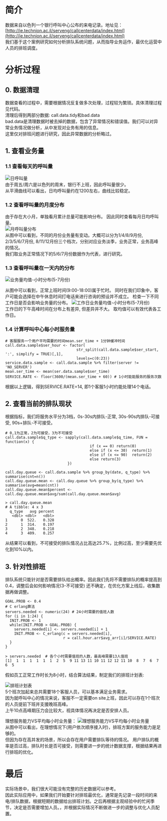 # 简介
数据来自以色列一个银行呼叫中心公布的来电记录。地址见：[http://ie.technion.ac.il/serveng/callcenterdata/index.html](http://ie.technion.ac.il/serveng/callcenterdata/index.html)  
我们基于这个案例研究如何分析排队系统问题，从而指导业务运作，最优化运营中人员的排班调度。  

# 分析过程
## 0. 数据清理
数据查看的过程中，需要根据情况反复做多次处理，过程较为繁琐。具体清理过程见代码。    
清理后得到两部分数据: 
call.data.tidy和bad.data    
bad.data是清理数据时被去掉的数据，包含了异常情况和错误值。我们可以对异常业务情况做分析，从中发现对业务有用的信息。  
这里仅对排班问题进行研究，因此异常数据的分析略过。  
## 1. 查看业务量
### 1.1 查看每天的呼叫量      
![日呼叫量](01_call_day_arrival.png)        
由于周五/周六是以色列的周末，银行不上班，因此呼叫量很少。   
从平滑曲线可以看出，日均呼叫量约在1200左右，曲线比较稳定。 

### 1.2 查看呼叫量的月度分布  
由于存在大小月，单独看月累计总量可能影响分布。 因此同时查看每月日均呼叫量。  
![月呼叫量分布](02_call_month_arrival.png)  
从图中可以看到，不同的月份业务量有变动。大概可以分为1/4/8/9月份, 2/3/5/6/7月份, 8/11/12月份三个档次，分别对应业务淡季，业务正常，业务高峰的情况。  
我们取业务正常情况下的5/6/7月份数据作为代表，进行研究。

### 1.3 查看呼叫量在一天内的分布
![业务量均值-小时分布(5-7月份)](03_call_hour_arrival.png)  

从图中可以看到，正常上班时间(9:00-18:00)属于忙时。 同时在我们印象中，客户可能会选择在中午休息时间打电话来进行咨询的预设并不成立。 
检查一下不同工作日是否会影响业务量的分布。
![工作日业务量均值-小时分布(5-7月份)](04_dow_hour_arrival.png)    
工作日的下午高峰时间在分布上有差异, 但差异并不大。 取均值可以有效代表各工作日。

### 1.4 计算呼叫中心每小时服务量
	# 客服服务一个用户平均需要的时间mean.ser_time + 1分钟缓冲时间
	call.data.sample$ser_hour <- factor(
	                                str_split(call.data.sample$ser_start, ':', simplify = TRUE)[,1],
	                                levels=c(0:23))
	service.data.sample <- call.data.sample %>% filter(server != 'NO_SERVER')
	mean.ser_time <- mean(ser.data.sample$ser_time)
	SERVICE.RATE <- floor(3600/(mean.ser_time + 60)) # 1小时能能服务的服务次数  
   
根据以上逻辑，得到SERVICE.RATE=14, 即1个客服1小时约能处理14个电话。  

## 2. 查看当前的排队现状
根据指标，我们将服务水平分为3档，0s-30s内排队-正常,  30s-90s内排队-可接受, 90s+排队-不可接受。  

	# 0,1为正常，2为可接受，3为不可接受
	call.data.sample$q_type <- sapply(call.data.sample$q_time, FUN = function(x) {
	                                      if (x == 0) return(0)
	                                      else if (x <= 30)  return(1)
	                                      else if (x <= 90)  return(2)
	                                      else return(3)
	                            })  
	
	call.day.queue <- call.data.sample %>% group_by(date, q_type) %>% summarise(cnt=n())
	call.day.queue.mean <- call.day.queue %>% group_by(q_type) %>% summarise(avg=mean(cnt))
	call.day.queue.mean$percent <- call.day.queue.mean$avg/sum(call.day.queue.mean$avg)  

	> call.day.queue.mean
	# A tibble: 4 x 3
	  q_type   avg percent
	   <dbl> <dbl>   <dbl>
	1      0  522.   0.328
	2      1  314.   0.197
	3      2  348.   0.218
	4      3  409.   0.257

从结果可以看到，不可接受的排队情况占比高达25.7%，比例过高，至少需要先优化到10%以内。  

## 3. 针对性排班
排队系统只能针对是否需要排队给出概率。因此我们先将不需要排队的概率提高到0.4，调整后会如何影响情况(3-不可接受) 还不确定，在优化方案上线后，收集数据再做调整。  
  
	GOAL.PROB <- 0.4
	# C erlang算法
	servers.needed <- numeric(24) # 24小时需要的值班人数
	for (i in 1:24) {
	  INIT.PROB <- 1
	  while(INIT.PROB > GOAL.PROB) {
	    servers.needed[i] <- servers.needed[i] + 1
	    INIT.PROB <- C_erlang(c = servers.needed[i],
	                          r = call.hour.arr$avg_arr[i]/SERVICE.RATE)
	  }
	}

	> servers.needed  # 各个小时需要值班的人数，最高峰需要13人值班
	[1]  1  1  1  1  1  1  2  5  9 11 13 11 10 11 12 12 11 10  8  7  6  7  6  5

假如员工正常工作时长为8小时，结合算法结果，制定我们的排班计划表:

![排班计划表](05_schedule_solution.png)  
5个班次加起来总共需要18个客服人员，可以基本满足业务需求。  
因为就呼叫中心的情况来说，客服不一定需要on site上班，因此可以存在1个班次的人员提前下班并支援晚班高峰。  
上午10点高峰期压力会比较大，视具体情况再决定是否安排人员。 

理想服务能力VS平均每小时业务量：
![理想服务能力VS平均每小时业务量](06_service_capability.png)  
从图中可以看出，在理想情况下(用户依次顺序接入时)，排班方案的服务能力是足够的。  
但因为存在高并发的场景，所以会存在用户需要排队等待的情况。
用户排队的概率是否过高，排队时长是否可接受，则需要进一步的统计数据支撑，根据结果再进行排班的优化。

# 最后
实际场景中，我们很大可能没有完整的历史数据可以参考。  
因此实际应用中，如果我们开始要针对排班最优化，通常是先记录一段时间的来电/排队数据，根据短期的数据给出排班计划。之后再根据主观经验中的忙闲季节，决定是否需要增加人员。，并根据实际情况不断做进一步的调整与优化人员配置。
